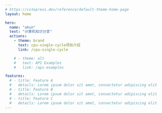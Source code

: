 ```yaml
---
# https://vitepress.dev/reference/default-theme-home-page
layout: home

hero:
  name: "akun"
  text: "计算机知识分享"
  actions:
    - theme: brand
      text: cpu-single-cycle项目介绍
      link: /cpu-single-cycle

    # - theme: alt
    #   text: API Examples
    #   link: /api-examples

features:
  # - title: Feature A
  #   details: Lorem ipsum dolor sit amet, consectetur adipiscing elit
  # - title: Feature B
  #   details: Lorem ipsum dolor sit amet, consectetur adipiscing elit
  # - title: Feature C
  #   details: Lorem ipsum dolor sit amet, consectetur adipiscing elit
---
```



